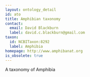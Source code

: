 ```yaml
---
layout: ontology_detail
id: ato
title: Amphibian taxonomy
contact:
  email: David Blackburn
  label: david.c.blackburn@gmail.com
taxon:
  id: NCBITaxon:8292
  label: Amphibia
homepage: http://www.amphibanat.org
is_obsolete: true
---
```


A taxonomy of Amphibia
